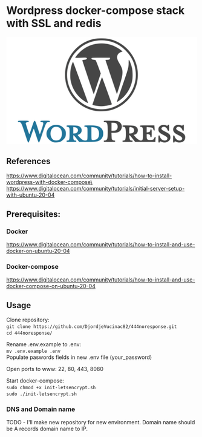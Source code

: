 # Wordpress docker-compose stack with SSL and redis
![WP](GitHub-Mark2.png)
## References
https://www.digitalocean.com/community/tutorials/how-to-install-wordpress-with-docker-compose\
https://www.digitalocean.com/community/tutorials/initial-server-setup-with-ubuntu-20-04
## Prerequisites:
### Docker
https://www.digitalocean.com/community/tutorials/how-to-install-and-use-docker-on-ubuntu-20-04
### Docker-compose
https://www.digitalocean.com/community/tutorials/how-to-install-and-use-docker-compose-on-ubuntu-20-04

## Usage

Clone repository: \
`git clone https://github.com/DjordjeVucinac82/444noresponse.git` \
`cd 444noresponse/`

Rename .env.example to .env: \
`mv .env.example .env` \
Populate paswords fields in new .env file (your_password)

Open ports to www: 22, 80, 443, 8080

Start docker-compose: \
`sudo chmod +x init-letsencrypt.sh` \
`sudo ./init-letsencrypt.sh`

### DNS and Domain name

TODO - I'll make new repository for new environment. Domain name should be A records domain name to IP.